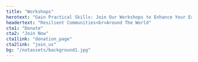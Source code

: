 ```yaml
---
title: "Workshops"
herotext: "Gain Practical Skills: Join Our Workshops to Enhance Your Expertise and Drive Effective Community Solutions."
headertext: "Resilient Communities<br>Around The World"
cta1: "Donate"
cta2: "Join Now"
cta1link: "donation_page"
cta2link: "join_us"
bg: "/notassets/background1.jpg"
---
```

